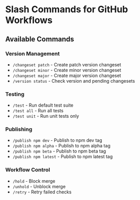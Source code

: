 # Slash Commands for GitHub Workflows

## Available Commands

### Version Management
- `/changeset patch` - Create patch version changeset
- `/changeset minor` - Create minor version changeset  
- `/changeset major` - Create major version changeset
- `/version status` - Check version and pending changesets

### Testing
- `/test` - Run default test suite
- `/test all` - Run all tests
- `/test unit` - Run unit tests only

### Publishing
- `/publish npm dev` - Publish to npm dev tag
- `/publish npm alpha` - Publish to npm alpha tag
- `/publish npm beta` - Publish to npm beta tag
- `/publish npm latest` - Publish to npm latest tag

### Workflow Control
- `/hold` - Block merge
- `/unhold` - Unblock merge
- `/retry` - Retry failed checks